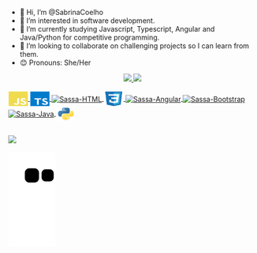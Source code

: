 - 👋 Hi, I’m @SabrinaCoelho
- 👀 I’m interested in software development.
- 🌱 I’m currently studying Javascript, Typescript, Angular and Java/Python for competitive programming.
- 💞️ I’m looking to collaborate on challenging projects so I can learn from them.
- 😊 Pronouns: She/Her

<div align="center">
  <a href="https://github.com/rafaballerini">
  <img height="180em" src="https://github-readme-stats.vercel.app/api?username=sabrinacoelho&show_icons=true&theme=dracula&include_all_commits=true&count_private=true"/>
  <img height="180em" src="https://github-readme-stats.vercel.app/api/top-langs/?username=sabrinacoelho&layout=compact&langs_count=7&theme=dracula"/>
</div>
<div style="display: inline_block"><br>
  <img align="center" alt="Sassa-Js" height="30" width="40" src="https://raw.githubusercontent.com/devicons/devicon/master/icons/javascript/javascript-plain.svg">
  <img align="center" alt="Sassa-Ts" height="30" width="40" src="https://raw.githubusercontent.com/devicons/devicon/master/icons/typescript/typescript-plain.svg">
  <img align="center" alt="Sassa-HTML" height="30" width="40" src="https://cdn.jsdelivr.net/gh/devicons/devicon/icons/html5/html5-original.svg" />
  <img align="center" alt="Sassa-CSS" height="30" width="40" src="https://raw.githubusercontent.com/devicons/devicon/master/icons/css3/css3-original.svg">
  <img align="center" alt="Sassa-Angular" height="30" width="40" src="https://cdn.jsdelivr.net/gh/devicons/devicon/icons/angularjs/angularjs-original.svg">
  <img align="center"  alt="Sassa-Bootstrap" height="30" width="40" src="https://cdn.jsdelivr.net/gh/devicons/devicon/icons/bootstrap/bootstrap-original.svg" />    
  <img align="center" alt="Sassa-Java" height="30" width="40" src="https://cdn.jsdelivr.net/gh/devicons/devicon/icons/java/java-original-wordmark.svg" />    
  <img align="center" alt="Sassa-Python" height="30" width="40" src="https://raw.githubusercontent.com/devicons/devicon/master/icons/python/python-original.svg">
</div>
  
##

 <div>
   <a href="https://linkedin.com/in/sabrina-coelho-382a511aa" target="_blank"><img src="https://img.shields.io/badge/LinkedIn-0077B5?style=for-the-badge&logo=linkedin&logoColor=white">
</div>
   
![Snake animation](https://github.com/sabrinacoelho/sabrinacoelho/blob/output/github-contribution-grid-snake.svg)
